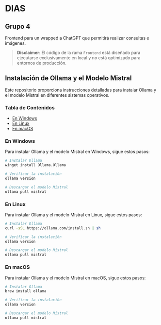 # DIAS

## Grupo 4

Frontend para un wrapped a ChatGPT que permitirá realizar consultas e imágenes.

> **Disclaimer**: El código de la rama `Frontend` está diseñado para ejecutarse exclusivamente en local y no está optimizado para entornos de producción.

## Instalación de Ollama y el Modelo Mistral

Este repositorio proporciona instrucciones detalladas para instalar Ollama y el modelo Mistral en diferentes sistemas operativos.

### Tabla de Contenidos

- [En Windows](#en-windows)
- [En Linux](#en-linux)
- [En macOS](#en-macos)

### En Windows

Para instalar Ollama y el modelo Mistral en Windows, sigue estos pasos:

```bash
# Instalar Ollama
winget install Ollama.Ollama

# Verificar la instalación
ollama version

# Descargar el modelo Mistral
ollama pull mistral
```

### En Linux

Para instalar Ollama y el modelo Mistral en Linux, sigue estos pasos:

```bash
# Instalar Ollama
curl -sSL https://ollama.com/install.sh | sh

# Verificar la instalación
ollama version

# Descargar el modelo Mistral
ollama pull mistral
```

### En macOS

Para instalar Ollama y el modelo Mistral en macOS, sigue estos pasos:

```bash
# Instalar Ollama
brew install ollama

# Verificar la instalación
ollama version

# Descargar el modelo Mistral
ollama pull mistral
```
